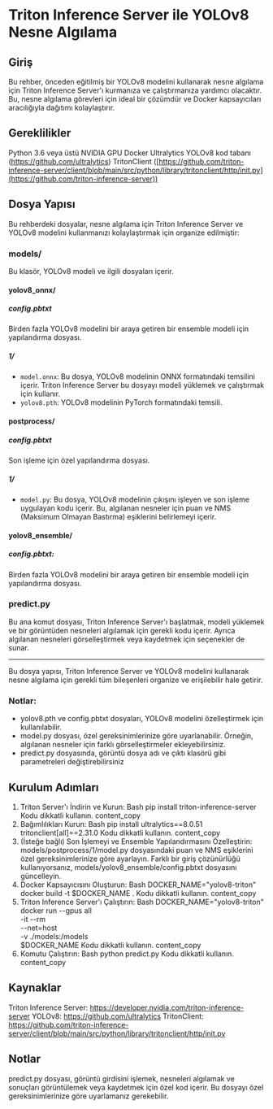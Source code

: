 # Triton Inference Server ile YOLOv8 Nesne Algılama

## Giriş

Bu rehber, önceden eğitilmiş bir YOLOv8 modelini kullanarak nesne algılama için Triton Inference Server'ı kurmanıza ve çalıştırmanıza yardımcı olacaktır. Bu, nesne algılama görevleri için ideal bir çözümdür ve Docker kapsayıcıları aracılığıyla dağıtımı kolaylaştırır.

## Gereklilikler

Python 3.6 veya üstü
NVIDIA GPU
Docker
Ultralytics YOLOv8 kod tabanı (https://github.com/ultralytics)
TritonClient ([https://github.com/triton-inference-server/client/blob/main/src/python/library/tritonclient/http/init.py](https://github.com/triton-inference-server))

## Dosya Yapısı

Bu rehberdeki dosyalar, nesne algılama için Triton Inference Server ve YOLOv8 modelini kullanmanızı kolaylaştırmak için organize edilmiştir:

### models/

Bu klasör, YOLOv8 modeli ve ilgili dosyaları içerir.

#### yolov8_onnx/
##### config.pbtxt
Birden fazla YOLOv8 modelini bir araya getiren bir ensemble modeli için yapılandırma dosyası.
##### 1/
- `model.onnx`: Bu dosya, YOLOv8 modelinin ONNX formatındaki temsilini içerir. Triton Inference Server bu dosyayı modeli yüklemek ve çalıştırmak için kullanır.
- `yolov8.pth`:  YOLOv8 modelinin PyTorch formatındaki temsili.

#### postprocess/
##### config.pbtxt
 Son işleme için özel yapılandırma dosyası.
##### 1/
- `model.py`: Bu dosya, YOLOv8 modelinin çıkışını işleyen ve son işleme uygulayan kodu içerir. Bu, algılanan nesneler için puan ve NMS (Maksimum Olmayan Bastırma) eşiklerini belirlemeyi içerir.

#### yolov8_ensemble/
##### config.pbtxt: 
Birden fazla YOLOv8 modelini bir araya getiren bir ensemble modeli için yapılandırma dosyası.

### predict.py

Bu ana komut dosyası, Triton Inference Server'ı başlatmak, modeli yüklemek ve bir görüntüden nesneleri algılamak için gerekli kodu içerir. Ayrıca algılanan nesneleri görselleştirmek veya kaydetmek için seçenekler de sunar.

---

Bu dosya yapısı, Triton Inference Server ve YOLOv8 modelini kullanarak nesne algılama için gerekli tüm bileşenleri organize ve erişilebilir hale getirir.

### Notlar:

- yolov8.pth ve config.pbtxt dosyaları, YOLOv8 modelini özelleştirmek için kullanılabilir. 
- model.py dosyası, özel gereksinimlerinize göre uyarlanabilir. Örneğin, algılanan nesneler için farklı görselleştirmeler ekleyebilirsiniz.
- predict.py dosyasında, görüntü dosya adı ve çıktı klasörü gibi parametreleri değiştirebilirsiniz

## Kurulum Adımları

1. Triton Server'ı İndirin ve Kurun:
Bash
pip install triton-inference-server
Kodu dikkatli kullanın.
content_copy
2. Bağımlılıkları Kurun:
Bash
pip install ultralytics==8.0.51 tritonclient[all]==2.31.0
Kodu dikkatli kullanın.
content_copy
3. (İsteğe bağlı) Son İşlemeyi ve Ensemble Yapılandırmasını Özelleştirin:
models/postprocess/1/model.py dosyasındaki puan ve NMS eşiklerini özel gereksinimlerinize göre ayarlayın.
Farklı bir giriş çözünürlüğü kullanıyorsanız, models/yolov8_ensemble/config.pbtxt dosyasını güncelleyin.
4. Docker Kapsayıcısını Oluşturun:
Bash
DOCKER_NAME="yolov8-triton"
docker build -t $DOCKER_NAME .
Kodu dikkatli kullanın.
content_copy
5. Triton Inference Server'ı Çalıştırın:
Bash
DOCKER_NAME="yolov8-triton"
docker run --gpus all \
  -it --rm \
  --net=host \
  -v ./models:/models \
  $DOCKER_NAME
Kodu dikkatli kullanın.
content_copy
6. Komutu Çalıştırın:
Bash
python predict.py
Kodu dikkatli kullanın.
content_copy

## Kaynaklar

Triton Inference Server: https://developer.nvidia.com/triton-inference-server
YOLOv8: https://github.com/ultralytics
TritonClient: https://github.com/triton-inference-server/client/blob/main/src/python/library/tritonclient/http/init.py

## Notlar

predict.py dosyası, görüntü girdisini işlemek, nesneleri algılamak ve sonuçları görüntülemek veya kaydetmek için özel kod içerir. Bu dosyayı özel gereksinimlerinize göre uyarlamanız gerekebilir.

